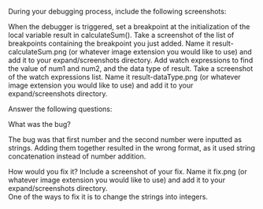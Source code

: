 During your debugging process, include the following screenshots:

When the debugger is triggered, set a breakpoint at the initialization of the local variable result in calculateSum(). Take a screenshot of the list of breakpoints containing the breakpoint you just added. Name it result-calculateSum.png (or whatever image extension you would like to use) and add it to your expand/screenshots directory.
Add watch expressions to find the value of num1 and num2, and the data type of result. Take a screenshot of the watch expressions list. Name it result-dataType.png (or whatever image extension you would like to use) and add it to your expand/screenshots directory.

Answer the following questions:

What was the bug?  

The bug was that first number and the second number were inputted as strings. Adding them together resulted in the wrong format, as it used string concatenation instead of number addition.  

How would you fix it? Include a screenshot of your fix. Name it fix.png (or whatever image extension you would like to use) and add it to your expand/screenshots directory.  
One of the ways to fix it is to change the strings into integers.

